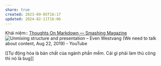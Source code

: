 ```yaml
---
share: true
created: 2023-09-05T16:17
updated: 2024-02-11T16:06
---
```

Khái niệm:: 
[Thoughts On Markdown — Smashing Magazine](https://www.smashingmagazine.com/2022/02/thoughts-on-markdown/)
![Unmixing structure and presentation – Even Westvang (We need to talk about content, Aug 22, 2019) - YouTube](https://youtu.be/lVHj7Y90Ieg?si=NQOU3WJYso6atUCL)

[[Tự động hóa là bản chất của ngành phần mềm. Cái gì phải làm thủ công thì nó là bug]]